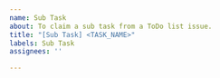 ```yaml
---
name: Sub Task
about: To claim a sub task from a ToDo list issue.
title: "[Sub Task] <TASK_NAME>"
labels: Sub Task
assignees: ''

---
```



